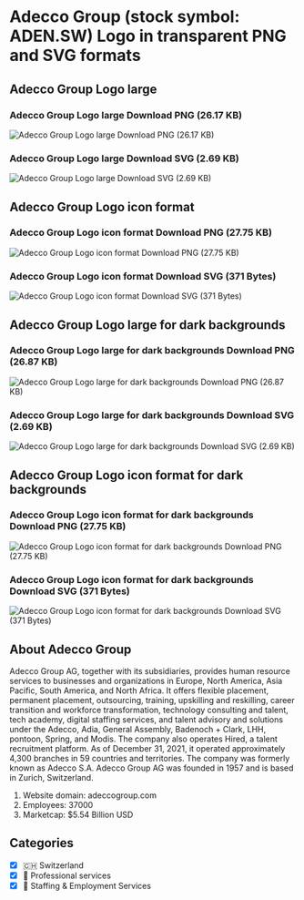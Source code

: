 # Adecco Group (stock symbol: ADEN.SW) Logo in transparent PNG and SVG formats

## Adecco Group Logo large

### Adecco Group Logo large Download PNG (26.17 KB)

![Adecco Group Logo large Download PNG (26.17 KB)](/img/orig/ADEN.SW_BIG-ffec58fe.png)

### Adecco Group Logo large Download SVG (2.69 KB)

![Adecco Group Logo large Download SVG (2.69 KB)](/img/orig/ADEN.SW_BIG-2fdcbfdb.svg)

## Adecco Group Logo icon format

### Adecco Group Logo icon format Download PNG (27.75 KB)

![Adecco Group Logo icon format Download PNG (27.75 KB)](/img/orig/ADEN.SW-ba619147.png)

### Adecco Group Logo icon format Download SVG (371 Bytes)

![Adecco Group Logo icon format Download SVG (371 Bytes)](/img/orig/ADEN.SW-491cbcb1.svg)

## Adecco Group Logo large for dark backgrounds

### Adecco Group Logo large for dark backgrounds Download PNG (26.87 KB)

![Adecco Group Logo large for dark backgrounds Download PNG (26.87 KB)](/img/orig/ADEN.SW_BIG.D-ac755dfe.png)

### Adecco Group Logo large for dark backgrounds Download SVG (2.69 KB)

![Adecco Group Logo large for dark backgrounds Download SVG (2.69 KB)](/img/orig/ADEN.SW_BIG.D-61967997.svg)

## Adecco Group Logo icon format for dark backgrounds

### Adecco Group Logo icon format for dark backgrounds Download PNG (27.75 KB)

![Adecco Group Logo icon format for dark backgrounds Download PNG (27.75 KB)](/img/orig/ADEN.SW.D-8e3c54fc.png)

### Adecco Group Logo icon format for dark backgrounds Download SVG (371 Bytes)

![Adecco Group Logo icon format for dark backgrounds Download SVG (371 Bytes)](/img/orig/ADEN.SW.D-6044aad5.svg)

## About Adecco Group

Adecco Group AG, together with its subsidiaries, provides human resource services to businesses and organizations in Europe, North America, Asia Pacific, South America, and North Africa. It offers flexible placement, permanent placement, outsourcing, training, upskilling and reskilling, career transition and workforce transformation, technology consulting and talent, tech academy, digital staffing services, and talent advisory and solutions under the Adecco, Adia, General Assembly, Badenoch + Clark, LHH, pontoon, Spring, and Modis. The company also operates Hired, a talent recruitment platform. As of December 31, 2021, it operated approximately 4,300 branches in 59 countries and territories. The company was formerly known as Adecco S.A. Adecco Group AG was founded in 1957 and is based in Zurich, Switzerland.

1. Website domain: adeccogroup.com
2. Employees: 37000
3. Marketcap: $5.54 Billion USD


## Categories
- [x] 🇨🇭 Switzerland
- [x] 💼 Professional services
- [x] 💼 Staffing & Employment Services

